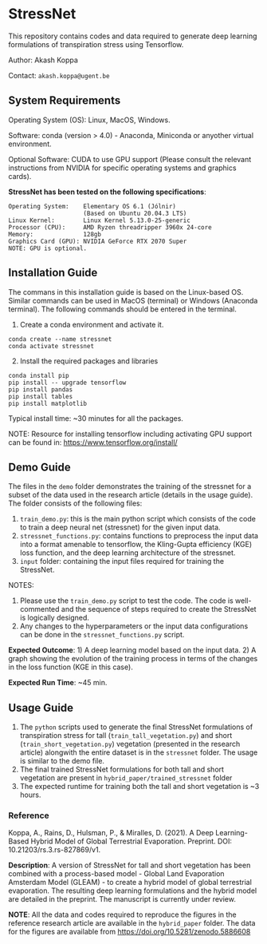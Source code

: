 # StressNet
This repository contains codes and data required to generate deep learning formulations of transpiration stress using Tensorflow. 

Author: Akash Koppa 

Contact: `akash.koppa@ugent.be`

## System Requirements

Operating System (OS): Linux, MacOS, Windows.

Software: conda (version > 4.0) - Anaconda, Miniconda or anyother virtual environment.

Optional Software: CUDA to use GPU support (Please consult the relevant instructions from NVIDIA for specific operating systems and graphics cards). 

**StressNet has been tested on the following specifications**:
```
Operating System:    Elementary OS 6.1 (Jólnir) 
                     (Based on Ubuntu 20.04.3 LTS)
Linux Kernel:        Linux Kernel 5.13.0-25-generic
Processor (CPU):     AMD Ryzen threadripper 3960x 24-core
Memory:              128gb
Graphics Card (GPU): NVIDIA GeForce RTX 2070 Super
NOTE: GPU is optional. 
```

## Installation Guide

The commans in this installation guide is based on the Linux-based OS. Similar commands can be used in MacOS (terminal) or Windows (Anaconda terminal). The following commands should be entered in the terminal.

1. Create a conda environment and activate it.
```
conda create --name stressnet
conda activate stressnet
```

2. Install the required packages and libraries
```
conda install pip
pip install -- upgrade tensorflow
pip install pandas
pip install tables
pip install matplotlib
```
Typical install time: ~30 minutes for all the packages.

NOTE: Resource for installing tensorflow including activating GPU support can be found in: https://www.tensorflow.org/install/

## Demo Guide
The files in the `demo` folder demonstrates the training of the stressnet for a subset of the data used in the research article (details in the usage guide). The folder consists of the following files:

1. `train_demo.py`: this is the main python script which consists of the code to train a deep neural net (stressnet) for the given input data.
2. `stressnet_functions.py`: contains functions to preprocess the input data into a format amenable to tensorflow, the Kling-Gupta efficiency (KGE) loss function, and the deep learning architecture of the stressnet. 
3. `input` folder: containing the input files required for training the StressNet.

NOTES:
1. Please use the `train_demo.py` script to test the code. The code is well-commented and the sequence of steps required to create the StressNet is logically designed.
2. Any changes to the hyperparameters or the input data configurations can be done in the `stressnet_functions.py` script. 

**Expected Outcome**: 1) A deep learning model based on the input data. 2) A graph showing the evolution of the training process in terms of the changes in the loss function (KGE in this case).

**Expected Run Time**: ~45 min. 

## Usage Guide
1. The `python` scripts used to generate the final StressNet formulations of transpiration stress for tall (`train_tall_vegetation.py`) and short (`train_short_vegetation.py`) vegetation (presented in the research article) alongwith the entire dataset is in the `stressnet` folder. The usage is similar to the demo file. 
2. The final trained StressNet formulations for both tall and short vegetation are present in `hybrid_paper/trained_stressnet` folder
3. The expected runtime for training both the tall and short vegetation is ~3 hours. 

### Reference

Koppa, A., Rains, D., Hulsman, P., & Miralles, D. (2021). A Deep Learning-Based Hybrid Model of Global Terrestrial Evaporation. Preprint. DOI: 10.21203/rs.3.rs-827869/v1.

**Description**: A version of StressNet for tall and short vegetation has been combined with a process-based model - Global Land Evaporation Amsterdam Model (GLEAM) - to create a hybrid model of global terrestrial evaporation. The resulting deep learning formulations and the hybrid model are detailed in the preprint. The manuscript is currently under review.

**NOTE**: All the data and codes required to reproduce the figures in the reference research article are available in the `hybrid_paper` folder. The data for the figures are available from https://doi.org/10.5281/zenodo.5886608



